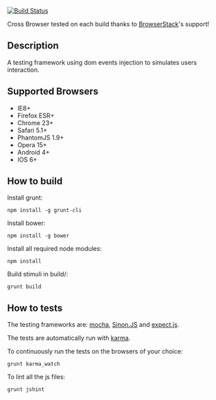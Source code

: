 [![Build Status](https://travis-ci.org/yhwh/stimuli.png?branch=master)](https://travis-ci.org/yhwh/stimuli) 

Cross Browser tested on each build thanks to [BrowserStack](http://www.browserstack.com/)'s support!

Description
-----------

A testing framework using dom events injection to simulates users interaction.


Supported Browsers
------------------

* IE8+
* Firefox ESR+
* Chrome 23+
* Safari 5.1+
* PhantomJS 1.9+
* Opera 15+
* Android 4+
* IOS 6+

How to build
------------

Install grunt:

    npm install -g grunt-cli

Install bower:

    npm install -g bower

Install all required node modules: 

    npm install

Build stimuli in build/:

    grunt build

How to tests
------------

The testing frameworks are: [mocha](http://visionmedia.github.io/mocha/),
[Sinon.JS](http://sinonjs.org/) and [expect.js](https://github.com/LearnBoost/expect.js/).

The tests are automatically run with [karma](http://karma-runner.github.io/).

To continuously run the tests on the browsers of your choice:

    grunt karma_watch

To lint all the js files:

    grunt jshint
